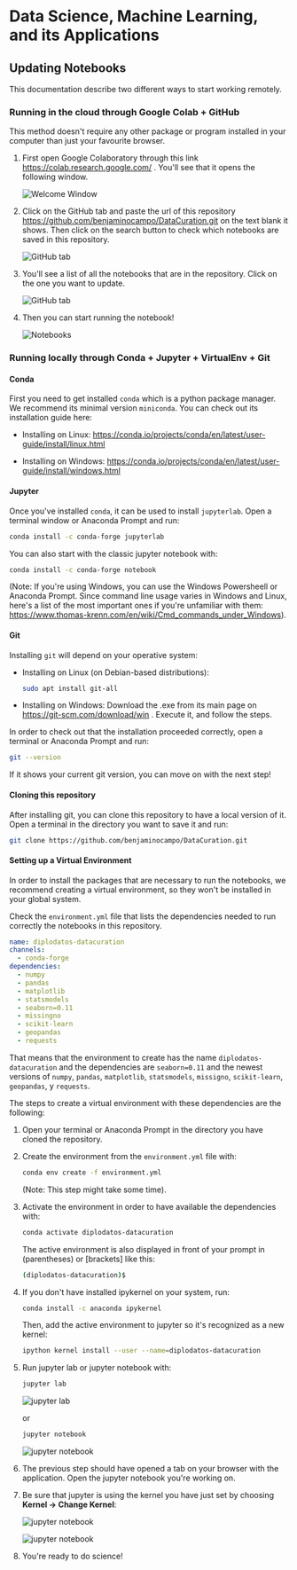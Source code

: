 # Data Science, Machine Learning, and its Applications

## Updating Notebooks

This documentation describe two different ways to start working remotely.

### Running in the cloud through Google Colab + GitHub

This method doesn't require any other package or program installed in your
computer than just your favourite browser.

1. First open Google Colaboratory through this link
   <https://colab.research.google.com/> . You'll see that it opens the following
   window.

    ![Welcome Window](docs_images/colab_github_part1.png)

2. Click on the GitHub tab and paste the url of this repository
   <https://github.com/benjaminocampo/DataCuration.git> on the text blank it shows.
   Then click on the search button to check which notebooks are saved in this
   repository.

    ![GitHub tab](docs_images/colab_github_part2.png)

3. You'll see a list of all the notebooks that are in the repository. Click on
   the one you want to update.

    ![GitHub tab](docs_images/colab_github_part3.png)

4. Then you can start running the notebook!

    ![Notebooks](docs_images/colab_github_part4.png)

### Running locally through Conda + Jupyter + VirtualEnv + Git

#### Conda

First you need to get installed `conda` which is a python package manager. We
recommend its minimal version `miniconda`. You can check out its installation
guide here:

- Installing on Linux:
  <https://conda.io/projects/conda/en/latest/user-guide/install/linux.html>

- Installing on Windows:
  <https://conda.io/projects/conda/en/latest/user-guide/install/windows.html>

#### Jupyter

Once you've installed `conda`, it can be used to install `jupyterlab`. Open a
terminal window or Anaconda Prompt and run:

```bash
conda install -c conda-forge jupyterlab
```

You can also start with the classic jupyter notebook with:

```bash
conda install -c conda-forge notebook
```

(Note: If you're using Windows, you can use the Windows Powersheell or Anaconda
Prompt. Since command line usage varies in Windows and Linux, here's a list of
the most important ones if you're unfamiliar with them:
<https://www.thomas-krenn.com/en/wiki/Cmd_commands_under_Windows>).

#### Git

Installing `git` will depend on your operative system:

- Installing on Linux (on Debian-based distributions):

    ```bash
    sudo apt install git-all
    ```

- Installing on Windows: Download the .exe from its main page on
  https://git-scm.com/download/win . Execute it, and follow the steps.

In order to check out that the installation proceeded correctly, open a terminal
or Anaconda Prompt and run:

```bash
git --version
```

If it shows your current git version, you can move on with the next step!

#### Cloning this repository

After installing git, you can clone this repository to have a local version of
it. Open a terminal in the directory you want to save it and run:

```bash
git clone https://github.com/benjaminocampo/DataCuration.git
```

#### Setting up a Virtual Environment

In order to install the packages that are necessary to run the notebooks, we
recommend creating a virtual environment, so they won't be installed in your
global system.

Check the `environment.yml` file that lists the dependencies needed to run
correctly the notebooks in this repository.

```yml
name: diplodatos-datacuration
channels:
  - conda-forge
dependencies:
  - numpy
  - pandas
  - matplotlib
  - statsmodels
  - seaborn=0.11
  - missingno
  - scikit-learn
  - geopandas
  - requests
```

That means that the environment to create has the name `diplodatos-datacuration`
and the dependencies are `seaborn=0.11` and the newest versions of `numpy`,
`pandas`, `matplotlib`, `statsmodels`, `missigno`, `scikit-learn`, `geopandas`,
y `requests`.

The steps to create a virtual environment with these dependencies are the
following:

1. Open your terminal or Anaconda Prompt in the directory you have cloned the
   repository.

2. Create the environment from the `environment.yml` file with:

    ```bash
    conda env create -f environment.yml
    ```

    (Note: This step might take some time).

3. Activate the environment in order to have available the dependencies with:

    ```bash
    conda activate diplodatos-datacuration
    ```

    The active environment is also displayed in front of your prompt in
    (parentheses) or [brackets] like this:

    ```bash
    (diplodatos-datacuration)$
    ```

4. If you don't have installed ipykernel on your system, run:

    ```bash
    conda install -c anaconda ipykernel
    ```

    Then, add the active environment to jupyter so it's recognized as a new kernel:

    ```bash
    ipython kernel install --user --name=diplodatos-datacuration
    ```

5. Run jupyter lab or jupyter notebook with:

    ```bash
    jupyter lab
    ```

    ![jupyter lab](docs_images/conda_jupyter_venv_part4.png)

    or

    ```bash
    jupyter notebook
    ```

    ![jupyter notebook](docs_images/conda_jupyter_venv_part5.png)

6. The previous step should have opened a tab on your browser with the
   application. Open the jupyter notebook you're working on.

7. Be sure that jupyter is using the kernel you have just set by choosing
   **Kernel -> Change Kernel**:

    ![jupyter notebook](docs_images/conda_jupyter_venv_part6.png)

    ![jupyter notebook](docs_images/conda_jupyter_venv_part7.png)

8. You're ready to do science!
